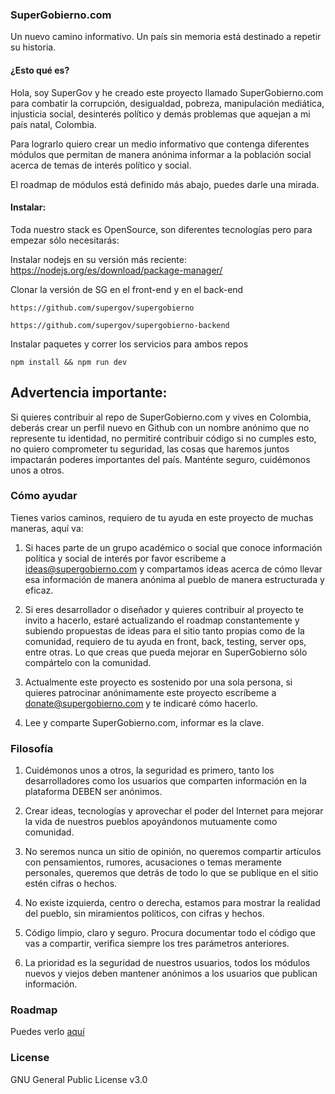 ### SuperGobierno.com
Un nuevo camino informativo. Un país sin memoria está destinado a repetir su historia.

#### ¿Esto qué es?

Hola, soy SuperGov y he creado este proyecto llamado SuperGobierno.com para combatir la corrupción, desigualdad, pobreza, manipulación mediática, injusticia social, desinterés político y demás problemas que aquejan a mi país natal, Colombia.

Para lograrlo quiero crear un medio informativo que contenga diferentes módulos que permitan de manera anónima informar a la población social acerca de temas de interés político y social.

El roadmap de módulos está definido más abajo, puedes darle una mirada.

#### Instalar:

Toda nuestro stack es OpenSource, son diferentes tecnologías pero para empezar sólo necesitarás:

Instalar nodejs en su versión más reciente: https://nodejs.org/es/download/package-manager/

Clonar la versión de SG en el front-end y en el back-end

```ssh
https://github.com/supergov/supergobierno
```
```ssh
https://github.com/supergov/supergobierno-backend
```

Instalar paquetes y correr los servicios para ambos repos

```ssh
npm install && npm run dev
```

## Advertencia importante:
Si quieres contribuir al repo de SuperGobierno.com y vives en Colombia, deberás crear un perfil nuevo en Github con un nombre anónimo que no represente tu identidad, no permitiré contribuir código si no cumples esto, no quiero comprometer tu seguridad, las cosas que haremos juntos impactarán poderes importantes del país. Manténte seguro, cuidémonos unos a otros.

### Cómo ayudar
Tienes varios caminos, requiero de tu ayuda en este proyecto de muchas maneras, aquí va:

1. Si haces parte de un grupo académico o social que conoce información política y social de interés por favor escribeme a ideas@supergobierno.com y compartamos ideas acerca de cómo llevar esa información de manera anónima al pueblo de manera estructurada y eficaz.
1. Si eres desarrollador o diseñador y quieres contribuir al proyecto te invito a hacerlo, estaré actualizando el roadmap constantemente y subiendo propuestas de ideas para el sitio tanto propias como de la comunidad, requiero de tu ayuda en front, back, testing, server ops, entre otras. Lo que creas que pueda mejorar en SuperGobierno sólo compártelo con la comunidad.

1. Actualmente este proyecto es sostenido por una sola persona, si quieres patrocinar anónimamente este proyecto escríbeme a donate@supergobierno.com y te indicaré cómo hacerlo.
1. Lee y comparte SuperGobierno.com, informar es la clave.


### Filosofía

1. Cuidémonos unos a otros, la seguridad es primero, tanto los desarrolladores como los usuarios que comparten información en la plataforma DEBEN ser anónimos.

1. Crear ideas, tecnologías y aprovechar el poder del Internet para mejorar la vida de nuestros pueblos apoyándonos mutuamente como comunidad.

1. No seremos nunca un sitio de opinión, no queremos compartir artículos con pensamientos, rumores, acusaciones o temas meramente personales, queremos que detrás de todo lo que se publique en el sitio estén cifras o hechos.

1. No existe izquierda, centro o derecha, estamos para mostrar la realidad del pueblo, sin miramientos políticos, con cifras y hechos.

1. Código limpio, claro y seguro. Procura documentar todo el código que vas a compartir, verifica siempre los tres parámetros anteriores.

1. La prioridad es la seguridad de nuestros usuarios, todos los módulos nuevos y viejos deben mantener anónimos a los usuarios  que publican información.

### Roadmap
Puedes verlo [aquí](https://trello.com/b/blm0Endc/roadmap-supergobierno)

### License

GNU General Public License v3.0



